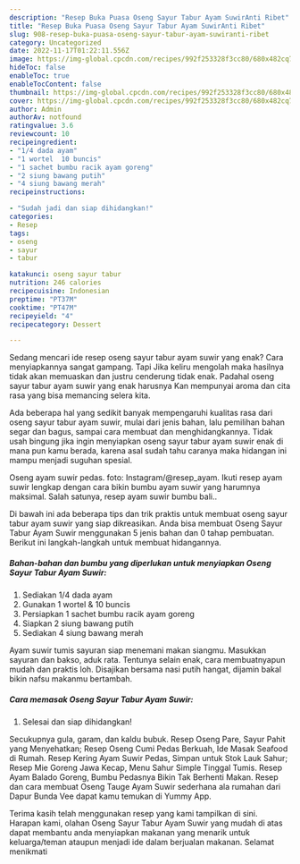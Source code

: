 ```yaml
---
description: "Resep Buka Puasa Oseng Sayur Tabur Ayam SuwirAnti Ribet"
title: "Resep Buka Puasa Oseng Sayur Tabur Ayam SuwirAnti Ribet"
slug: 908-resep-buka-puasa-oseng-sayur-tabur-ayam-suwiranti-ribet
category: Uncategorized
date: 2022-11-17T01:22:11.556Z
image: https://img-global.cpcdn.com/recipes/992f253328f3cc80/680x482cq70/oseng-sayur-tabur-ayam-suwir-foto-resep-utama.jpg
hideToc: false
enableToc: true
enableTocContent: false
thumbnail: https://img-global.cpcdn.com/recipes/992f253328f3cc80/680x482cq70/oseng-sayur-tabur-ayam-suwir-foto-resep-utama.jpg
cover: https://img-global.cpcdn.com/recipes/992f253328f3cc80/680x482cq70/oseng-sayur-tabur-ayam-suwir-foto-resep-utama.jpg
author: Admin
authorAv: notfound
ratingvalue: 3.6
reviewcount: 10
recipeingredient:
- "1/4 dada ayam"
- "1 wortel  10 buncis"
- "1 sachet bumbu racik ayam goreng"
- "2 siung bawang putih"
- "4 siung bawang merah"
recipeinstructions:

- "Sudah jadi dan siap dihidangkan!"
categories:
- Resep
tags:
- oseng
- sayur
- tabur

katakunci: oseng sayur tabur 
nutrition: 246 calories
recipecuisine: Indonesian
preptime: "PT37M"
cooktime: "PT47M"
recipeyield: "4"
recipecategory: Dessert

---
```



Sedang mencari ide resep oseng sayur tabur ayam suwir yang enak? Cara menyiapkannya sangat gampang. Tapi Jika keliru mengolah maka hasilnya tidak akan memuaskan dan justru cenderung tidak enak. Padahal oseng sayur tabur ayam suwir yang enak harusnya Kan mempunyai aroma dan cita rasa yang bisa memancing selera kita.


Ada beberapa hal yang sedikit banyak mempengaruhi kualitas rasa dari oseng sayur tabur ayam suwir, mulai dari jenis bahan, lalu pemilihan bahan segar dan bagus, sampai cara membuat dan menghidangkannya. Tidak usah bingung jika ingin menyiapkan oseng sayur tabur ayam suwir enak di mana pun kamu berada, karena asal sudah tahu caranya maka hidangan ini mampu menjadi suguhan spesial.

Oseng ayam suwir pedas. foto: Instagram/@resep_ayam. Ikuti resep ayam suwir lengkap dengan cara bikin bumbu ayam suwir yang harumnya maksimal. Salah satunya, resep ayam suwir bumbu bali..


Di bawah ini ada beberapa tips dan trik praktis untuk membuat oseng sayur tabur ayam suwir yang siap dikreasikan. Anda bisa membuat Oseng Sayur Tabur Ayam Suwir menggunakan 5 jenis bahan dan 0 tahap pembuatan. Berikut ini langkah-langkah untuk membuat hidangannya.

<!--inarticleads1-->

##### Bahan-bahan dan bumbu yang diperlukan untuk menyiapkan Oseng Sayur Tabur Ayam Suwir:

1. Sediakan 1/4 dada ayam
1. Gunakan 1 wortel &amp; 10 buncis
1. Persiapkan 1 sachet bumbu racik ayam goreng
1. Siapkan 2 siung bawang putih
1. Sediakan 4 siung bawang merah


Ayam suwir tumis sayuran siap menemani makan siangmu. Masukkan sayuran dan bakso, aduk rata. Tentunya selain enak, cara membuatnyapun mudah dan praktis loh. Disajikan bersama nasi putih hangat, dijamin bakal bikin nafsu makanmu bertambah. 

<!--inarticleads2-->

##### Cara memasak Oseng Sayur Tabur Ayam Suwir:


1. Selesai dan siap dihidangkan!

Secukupnya gula, garam, dan kaldu bubuk. Resep Oseng Pare, Sayur Pahit yang Menyehatkan; Resep Oseng Cumi Pedas Berkuah, Ide Masak Seafood di Rumah. Resep Kering Ayam Suwir Pedas, Simpan untuk Stok Lauk Sahur; Resep Mie Goreng Jawa Kecap, Menu Sahur Simple Tinggal Tumis. Resep Ayam Balado Goreng, Bumbu Pedasnya Bikin Tak Berhenti Makan. Resep dan cara membuat Oseng Tauge Ayam Suwir sederhana ala rumahan dari Dapur Bunda Vee dapat kamu temukan di Yummy App. 

Terima kasih telah menggunakan resep yang kami tampilkan di sini. Harapan kami, olahan Oseng Sayur Tabur Ayam Suwir yang mudah di atas dapat membantu anda menyiapkan makanan yang menarik untuk keluarga/teman ataupun menjadi ide dalam berjualan makanan. Selamat menikmati

